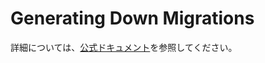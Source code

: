 # Generating Down Migrations

詳細については、[公式ドキュメント](https://www.prisma.io/docs/orm/prisma-migrate/workflows/generating-down-migrations)を参照してください。

